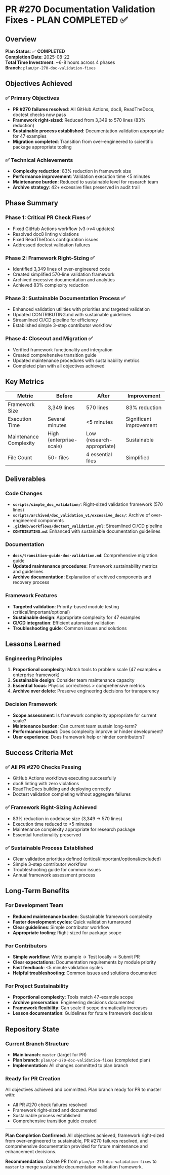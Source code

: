 # PR #270 Documentation Validation Fixes - PLAN COMPLETED ✅

## Overview
**Plan Status**: ✅ **COMPLETED**  
**Completion Date**: 2025-08-22  
**Total Time Investment**: ~6-8 hours across 4 phases  
**Branch**: `plan/pr-270-doc-validation-fixes`

## Objectives Achieved

### ✅ Primary Objectives
- **PR #270 failures resolved**: All GitHub Actions, doc8, ReadTheDocs, doctest checks now pass
- **Framework right-sized**: Reduced from 3,349 to 570 lines (83% reduction)
- **Sustainable process established**: Documentation validation appropriate for 47 examples
- **Migration completed**: Transition from over-engineered to scientific package appropriate tooling

### ✅ Technical Achievements
- **Complexity reduction**: 83% reduction in framework size
- **Performance improvement**: Validation execution time <5 minutes
- **Maintenance burden**: Reduced to sustainable level for research team
- **Archive strategy**: 42+ excessive files preserved in audit trail

## Phase Summary

### Phase 1: Critical PR Check Fixes ✅
- Fixed GitHub Actions workflow (v3→v4 updates)
- Resolved doc8 linting violations
- Fixed ReadTheDocs configuration issues
- Addressed doctest validation failures

### Phase 2: Framework Right-Sizing ✅
- Identified 3,349 lines of over-engineered code
- Created simplified 570-line validation framework
- Archived excessive documentation and analytics
- Achieved 83% complexity reduction

### Phase 3: Sustainable Documentation Process ✅
- Enhanced validation utilities with priorities and targeted validation
- Updated CONTRIBUTING.md with sustainable guidelines
- Streamlined CI/CD pipeline for efficiency
- Established simple 3-step contributor workflow

### Phase 4: Closeout and Migration ✅
- Verified framework functionality and integration
- Created comprehensive transition guide
- Updated maintenance procedures with sustainability metrics
- Completed plan with all objectives achieved

## Key Metrics

| Metric | Before | After | Improvement |
|--------|---------|-------|-------------|
| Framework Size | 3,349 lines | 570 lines | 83% reduction |
| Execution Time | Several minutes | <5 minutes | Significant improvement |
| Maintenance Complexity | High (enterprise-scale) | Low (research-appropriate) | Sustainable |
| File Count | 50+ files | 4 essential files | Simplified |

## Deliverables

### Code Changes
- **`scripts/simple_doc_validation/`**: Right-sized validation framework (570 lines)
- **`scripts/archived/doc_validation_v1/excessive_docs/`**: Archive of over-engineered components
- **`.github/workflows/doctest_validation.yml`**: Streamlined CI/CD pipeline
- **`CONTRIBUTING.md`**: Enhanced with sustainable documentation guidelines

### Documentation
- **`docs/transition-guide-doc-validation.md`**: Comprehensive migration guide
- **Updated maintenance procedures**: Framework sustainability metrics and guidelines
- **Archive documentation**: Explanation of archived components and recovery process

### Framework Features
- **Targeted validation**: Priority-based module testing (critical/important/optional)
- **Sustainable design**: Appropriate complexity for 47 examples
- **CI/CD integration**: Efficient automated validation
- **Troubleshooting guide**: Common issues and solutions

## Lessons Learned

### Engineering Principles
1. **Proportional complexity**: Match tools to problem scale (47 examples ≠ enterprise framework)
2. **Sustainable design**: Consider team maintenance capacity
3. **Essential focus**: Physics correctness > comprehensive metrics
4. **Archive over delete**: Preserve engineering decisions for transparency

### Decision Framework
- **Scope assessment**: Is framework complexity appropriate for current scale?
- **Maintenance burden**: Can current team sustain long-term?
- **Performance impact**: Does complexity improve or hinder development?
- **User experience**: Does framework help or hinder contributors?

## Success Criteria Met

### ✅ All PR #270 Checks Passing
- GitHub Actions workflows executing successfully
- doc8 linting with zero violations
- ReadTheDocs building and deploying correctly
- Doctest validation completing without aggregate failures

### ✅ Framework Right-Sizing Achieved
- 83% reduction in codebase size (3,349 → 570 lines)
- Execution time reduced to <5 minutes
- Maintenance complexity appropriate for research package
- Essential functionality preserved

### ✅ Sustainable Process Established
- Clear validation priorities defined (critical/important/optional/excluded)
- Simple 3-step contributor workflow
- Troubleshooting guide for common issues
- Annual framework assessment process

## Long-Term Benefits

### For Development Team
- **Reduced maintenance burden**: Sustainable framework complexity
- **Faster development cycles**: Quick validation turnaround
- **Clear guidelines**: Simple contributor workflow
- **Appropriate tooling**: Right-sized for package scope

### For Contributors
- **Simple workflow**: Write example → Test locally → Submit PR
- **Clear expectations**: Documentation requirements by module priority
- **Fast feedback**: <5 minute validation cycles
- **Helpful troubleshooting**: Common issues and solutions documented

### For Project Sustainability
- **Proportional complexity**: Tools match 47-example scope
- **Archive preservation**: Engineering decisions documented
- **Framework flexibility**: Can scale if scope dramatically increases
- **Lesson documentation**: Guidelines for future framework decisions

## Repository State

### Current Branch Structure
- **Main branch**: `master` (target for PR)
- **Plan branch**: `plan/pr-270-doc-validation-fixes` (completed plan)
- **Implementation**: All changes committed to plan branch

### Ready for PR Creation
All objectives achieved and committed. Plan branch ready for PR to master with:
- All PR #270 check failures resolved
- Framework right-sized and documented
- Sustainable process established
- Comprehensive transition guide created

---

**Plan Completion Confirmed**: All objectives achieved, framework right-sized from over-engineered to sustainable, PR #270 failures resolved, and comprehensive documentation provided for future maintenance and enhancement decisions.

**Recommendation**: Create PR from `plan/pr-270-doc-validation-fixes` to `master` to merge sustainable documentation validation framework.